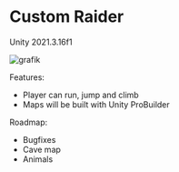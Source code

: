 # Custom Raider

Unity 2021.3.16f1

![grafik](https://user-images.githubusercontent.com/70756814/232331665-67ad5185-e37b-4cba-ada4-ec3d5b26ac47.png)

Features:
+ Player can run, jump and climb
+ Maps will be built with Unity ProBuilder

Roadmap:
+ Bugfixes
+ Cave map
+ Animals
